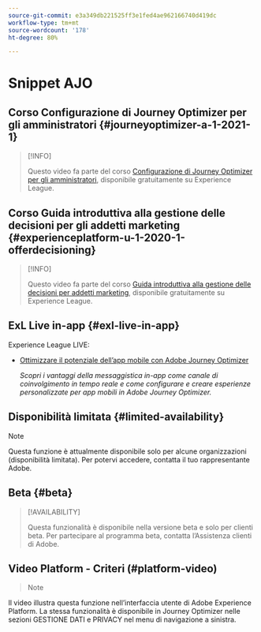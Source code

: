 ```yaml
---
source-git-commit: e3a349db221525ff3e1fed4ae962166740d419dc
workflow-type: tm+mt
source-wordcount: '178'
ht-degree: 80%

---
```

# Snippet AJO

## Corso Configurazione di Journey Optimizer per gli amministratori {#journeyoptimizer-a-1-2021-1}

>[!INFO]
>
> Questo video fa parte del corso [Configurazione di Journey Optimizer per gli amministratori](https://experienceleague.adobe.com/docs/courses/using/journeyoptimizer-a-1-2021-1.html?lang=it), disponibile gratuitamente su Experience League.

## Corso Guida introduttiva alla gestione delle decisioni per gli addetti marketing {#experienceplatform-u-1-2020-1-offerdecisioning}

>[!INFO]
>
> Questo video fa parte del corso [Guida introduttiva alla gestione delle decisioni per addetti marketing](https://experienceleague.adobe.com/docs/courses/using/experienceplatform-u-1-2020-1-offerdecisioning.html?lang=it), disponibile gratuitamente su Experience League.

## ExL Live in-app {#exl-live-in-app}

Experience League LIVE:

* [Ottimizzare il potenziale dell’app mobile con Adobe Journey Optimizer](https://experienceleague.adobe.com/docs/events/experience-league-live-recordings/episodes/exl-live-episode-5-24-23.html?lang=it)

  *Scopri i vantaggi della messaggistica in-app come canale di coinvolgimento in tempo reale e come configurare e creare esperienze personalizzate per app mobili in Adobe Journey Optimizer.*

## Disponibilità limitata {#limited-availability}

>[!NOTE]
>
>Questa funzione è attualmente disponibile solo per alcune organizzazioni (disponibilità limitata). Per potervi accedere, contatta il tuo rappresentante Adobe.

## Beta {#beta}

>[!AVAILABILITY]
>
>Questa funzionalità è disponibile nella versione beta e solo per clienti beta. Per partecipare al programma beta, contatta l’Assistenza clienti di Adobe.

## Video Platform - Criteri (#platform-video)

>>[!NOTE]
>>
Il video illustra questa funzione nell’interfaccia utente di Adobe Experience Platform. La stessa funzionalità è disponibile in Journey Optimizer nelle sezioni GESTIONE DATI e PRIVACY nel menu di navigazione a sinistra.

